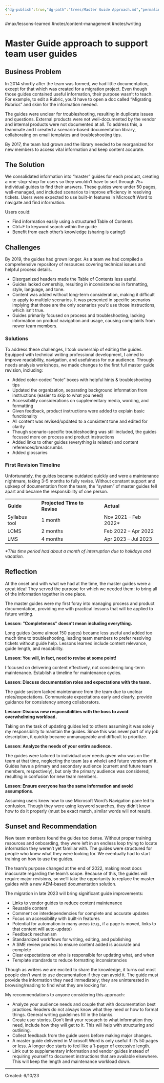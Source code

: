 ```yaml
---
{"dg-publish":true,"dg-path":"trees/Master Guide Approach.md","permalink":"/trees/master-guide-approach/","created":"2024-12-14T14:07:39.551-05:00","updated":"2025-03-18T20:08:44.278-04:00"}
---
```


#max/lessons-learned #notes/content-management #notes/writing 
# Master Guide approach to support team user guides

## Business Problem

In 2014 shortly after the team was formed, we had little documentation, except for that which was created for a migration project. Even though those guides contained useful information, their purpose wasn’t to teach. For example, to edit a Rubric, you’d have to open a doc called “Migrating Rubrics” and skim for the information needed.

The guides were unclear for troubleshooting, resulting in duplicate issues and questions. External products were not well-documented by the vendor and internal products were not documented at all. To address this, a teammate and I created a scenario-based documentation library, collaborating on email templates and troubleshooting tips.

By 2017, the team had grown and the library needed to be reorganized for new members to access vital information and keep content accurate.

## The Solution

We consolidated information into “master” guides for each product, creating a one-stop-shop for users so they wouldn’t have to sort through 75+ individual guides to find their answers. These guides were under 50 pages, well-managed, and included scenarios to improve efficiency in resolving tickets. Users were expected to use built-in features in Microsoft Word to navigate and find information.

Users could:

- Find information easily using a structured Table of Contents
- Ctrl+F to keyword search within the guide
- Benefit from each other’s knowledge (sharing is caring!)

## Challenges

By 2019, the guides had grown longer. As a team we had compiled a comprehensive repository of resources covering technical issues and helpful process details.

- Disorganized headers made the Table of Contents less useful.
- Guides lacked ownership, resulting in inconsistencies in formatting, style, language, and tone.
- Content was added without long-term consideration, making it difficult to apply to multiple scenarios. It was presented in specific scenarios implying that those are the only scenarios you’d use those instructions, which isn’t true.
- Guides primarily focused on process and troubleshooting, lacking information on product navigation and usage, causing complaints from newer team members.

### Solutions

To address these challenges, I took ownership of editing the guides. Equipped with technical writing professional development, I aimed to improve readability, navigation, and usefulness for our audience. Through needs analysis workshops, we made changes to the first full master guide revision, including:

- Added color-coded “note” boxes with helpful hints & troubleshooting tips
- Updated the organization, separating background information from instructions (easier to skip to what you need)
- Accessibility considerations on supplementary media, wording, and formatting
- Given feedback, product instructions were added to explain basic functionality
- All content was revised/updated to a consistent tone and edited for clarity
- Though scenario-specific troubleshooting was still included, the guides focused more on process and product instructions
- Added links to other guides (everything is related) and content references/breadcrumbs
- Added glossaries

### First Revision Timeline

Unfortunately, the guides became outdated quickly and were a maintenance nightmare, taking 3-5 months to fully revise. Without constant support and upkeep of documentation from the team, the “system” of master guides fell apart and became the responsibility of one person.

|   |   |   |
|---|---|---|
|**Guide**|**Projected Time to Revise**|**Actual**|
|Syllabus tool|1 month|Nov 2021 – Feb 2022*|
|LCMS|2 months|Feb 2022 – Apr 2022|
|LMS|4 months|Apr 2023 – Jul 2023|

_*This time period had about a month of interruption due to holidays and vacation._

## Reflection

At the onset and with what we had at the time, the master guides were a great idea! They served the purpose for which we needed them: to bring all of the information together in one place.

The master guides were my first foray into managing process and product documentation, providing me with practical lessons that will be applied to future writing.

**Lesson: “Completeness” doesn’t mean including everything.**

Long guides (some almost 150 pages) became less useful and added too much time to troubleshooting, leading team members to prefer resolving tickets without guide help. Lessons learned include content relevance, guide length, and readability.

**Lesson: You will, in fact, need to revise at some point!**

I focused on delivering content effectively, not considering long-term maintenance. Establish a timeline for maintenance cycles.

**Lesson: Discuss documentation roles and expectations with the team.**

The guide system lacked maintenance from the team due to unclear roles/expectations. Communicate expectations early and clearly, provide guidance for consistency among collaborators.

**Lesson: Discuss new responsibilities with the boss to avoid overwhelming workload.**

Taking on the task of updating guides led to others assuming it was solely my responsibility to maintain the guides. Since this was never part of my job description, it quickly became unmanageable and difficult to prioritize.

**Lesson: Analyze the needs of your entire audience.**

The guides were tailored to individual user needs given who was on the team at that time, neglecting the team (as a whole) and future versions of it. Guides have a primary and secondary audience (current and future team members, respectively), but only the primary audience was considered, resulting in confusion for new team members.

**Lesson: Ensure everyone has the same information and avoid assumptions.**

Assuming users knew how to use Microsoft Word’s Navigation pane led to confusion. Though they were using keyword searches, they didn’t know how to do it properly (must be exact match, similar words will not result).

## Sunset and Recommendation

New team members found the guides too dense. Without proper training resources and onboarding, they were left in an endless loop trying to locate information they weren’t yet familiar with. The guides were structured for people who knew what they were looking for. We eventually had to start training on how to use the guides.

The team’s purpose changed at the end of 2022, making most docs inaccurate regarding the team’s scope. Because of this, the guides will require major revisions, so we’ll take the opportunity to replace the master guides with a new AEM-based documentation solution.

The migration in late 2023 will bring significant guide improvements:

- Links to vendor guides to reduce content maintenance
- Reusable content
- Comment on interdependencies for complete and accurate updates
- Focus on accessibility with built-in features
- Potential for automation in many areas (e.g., if a page is moved, links to that content will auto-update)
- Feedback mechanism
- Standardized workflows for writing, editing, and publishing
- A SME review process to ensure content added is accurate and complete
- Clear expectations on who is responsible for updating what, and when
- Template standards to reduce formatting inconsistencies

Though as writers we are excited to share the knowledge, it turns out most people don’t want to use documentation if they can avoid it. The guide must provide the information they need immediately; they are uninterested in browsing/reading to find what they are looking for.

My recommendations to anyone considering this approach:

- Analyze your audience needs and couple that with documentation best practices. Readers do not always know what they need or how to format things. General writing guidelines fill in the blanks.
- Create user stories. Don’t limit your research to what information they need, include how they will get to it. This will help with structuring and outlining.
- Collect feedback from the guide users before making major changes.
- A master guide delivered in Microsoft Word is only useful if it’s 50 pages or less. A longer doc starts to feel like a 1-pager of excessive length.
- Link out to supplementary information and vendor guides instead of requiring yourself to document instructions that are available elsewhere. This will keep the length and maintenance workload down.
---
Created: 6/10/23
